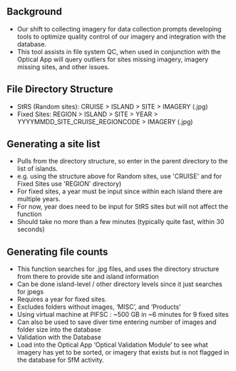 ## Background
- Our shift to collecting imagery for data collection prompts developing tools to optimize quality control of our imagery and integration with the database.
- This tool assists in file system QC, when used in conjunction with the Optical App will query outliers for sites missing imagery, imagery missing sites, and other issues. 

## File Directory Structure
- StRS (Random sites): CRUISE > ISLAND > SITE > IMAGERY (.jpg)
- Fixed Sites: REGION > ISLAND > SITE > YEAR > YYYYMMDD_SITE_CRUISE_REGIONCODE > IMAGERY (.jpg)

## Generating a site list
- Pulls from the directory structure, so enter in the parent directory to the list of islands.
- e.g. using the structure above for Random sites, use 'CRUISE' and for Fixed Sites use 'REGION' directory)
- For fixed sites, a year must be input since within each island there are multiple years.
- For now, year does need to be input for StRS sites but will not affect the function
- Should take no more than a few minutes (typically quite fast, within 30 seconds)

## Generating file counts
- This function searches for .jpg files, and uses the directory structure from there to provide site and island information
- Can be done island-level / other directory levels since it just searches for jpegs 
- Requires a year for fixed sites.
- Excludes folders without images, ‘MISC’, and ‘Products’
- Using virtual machine at PIFSC : ~500 GB in ~6 minutes for 9 fixed sites
- Can also be used to save diver time entering number of images and folder size into the database
- Validation with the Database
- Load into the Optical App ‘Optical Validation Module’ to see what imagery has yet to be sorted, or imagery that exists but is not flagged in the database for SfM activity.

